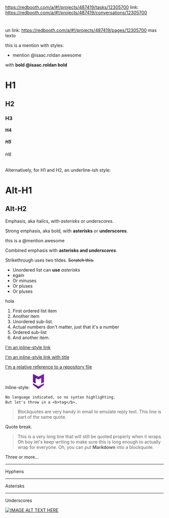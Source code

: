 https://redbooth.com/a/#!/projects/487419/tasks/12305700
link: https://redbooth.com/a/#!/projects/487419/conversations/12305700

#

un link: https://redbooth.com/a/#!/projects/487419/pages/12305700 mas texto

this is a mention with styles:

- mention @isaac.roldan awesome

with **bold @isaac.roldan bold**


#
# H1
## H2
### H3
#### H4
##### H5
###### H6

Alternatively, for H1 and H2, an underline-ish style:

Alt-H1
======

Alt-H2
------

Emphasis, aka italics, with *asterisks* or _underscores_.

Strong emphasis, aka bold, with **asterisks** or __underscores__.

this is a @mention awesome

Combined emphasis with **asterisks and _underscores_**.

Strikethrough uses two tildes. ~~Scratch this.~~

* Unordered list can __use__ *asterisks*
* egain
* Or minuses
* Or pluses
* Or pluses

hola 

1. First ordered list item
2. Another item
3. Unordered sub-list.
1. Actual numbers don't matter, just that it's a number
1. Ordered sub-list
4. And another item.


[I'm an inline-style link](https://www.google.com)

[I'm an inline-style link with title](https://www.google.com "Google's Homepage")

[I'm a relative reference to a repository file](../blob/master/LICENSE)

Inline-style: 
![alt text](https://github.com/adam-p/markdown-here/raw/master/src/common/images/icon48.png "Logo Title Text 1")

```
No language indicated, so no syntax highlighting. 
But let's throw in a <b>tag</b>.
```

> Blockquotes are very handy in email to emulate reply text.
> This line is part of the same quote.

Quote break.

> This is a very long line that will still be quoted properly when it wraps. Oh boy let's keep writing to make sure this is long enough to actually wrap for everyone. Oh, you can *put* **Markdown** into a blockquote. 

Three or more...

---

Hyphens

***

Asterisks

___

Underscores


[![IMAGE ALT TEXT HERE](http://img.youtube.com/vi/YOUTUBE_VIDEO_ID_HERE/0.jpg)](http://www.youtube.com/watch?v=YOUTUBE_VIDEO_ID_HERE)

